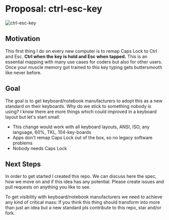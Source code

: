 # Proposal: ctrl-esc-key
![ctrl-esc-key](https://user-images.githubusercontent.com/52068414/59911808-0cb62b00-9415-11e9-81f0-9d223ffb64d3.png)

## Motivation
This first thing I do on every new computer is to remap Caps Lock to Ctrl and Esc. **Ctrl when the key is hold and Esc when tapped.** This is an essential mapping with many use cases for coders but also for other users. Once your muscle memory got trained to this key typing gets buttersmooth like never before.

## Goal
The goal is to get keyboard/notebook manufacturers to adopt this as a new standard on their keyboards. Why do we stick to something nobody is using? I know there are more things which could improved in a keyboard layout but let's start small:

- This change would work with all keyboard layouts, ANSI, ISO, any language, 60%, TKL, 104-key-boards
- Apps don't remap Caps Lock out of the box, so no legacy software problems
- Nobody needs Caps Lock

## Next Steps
In order to get started I created this repo. We can discuss here the spec, how we move on and if this idea has any potential. Please create issues and pull requests on anything you like to see.

To get visibility with keyboard/notebook manufacturers we need to achieve any kind of critical mass: If you think this thing should transform into more than just an idea but a new standard pls contribute to this repo, star and/or fork.
